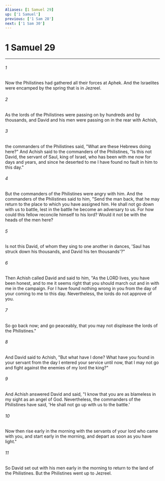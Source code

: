 ```yaml
---
Aliases: [1 Samuel 29]
up: ['1 Samuel']
previous: ['1 Sam 28']
next: ['1 Sam 30']
---
```

# 1 Samuel 29
***



###### 1 
Now the Philistines had gathered all their forces at Aphek. And the Israelites were encamped by the spring that is in Jezreel. 

###### 2 
As the lords of the Philistines were passing on by hundreds and by thousands, and David and his men were passing on in the rear with Achish, 

###### 3 
the commanders of the Philistines said, "What are these Hebrews doing here?" And Achish said to the commanders of the Philistines, "Is this not David, the servant of Saul, king of Israel, who has been with me now for days and years, and since he deserted to me I have found no fault in him to this day." 

###### 4 
But the commanders of the Philistines were angry with him. And the commanders of the Philistines said to him, "Send the man back, that he may return to the place to which you have assigned him. He shall not go down with us to battle, lest in the battle he become an adversary to us. For how could this fellow reconcile himself to his lord? Would it not be with the heads of the men here? 

###### 5 
Is not this David, of whom they sing to one another in dances, 'Saul has struck down his thousands, and David his ten thousands'?" 

###### 6 
Then Achish called David and said to him, "As the LORD lives, you have been honest, and to me it seems right that you should march out and in with me in the campaign. For I have found nothing wrong in you from the day of your coming to me to this day. Nevertheless, the lords do not approve of you. 

###### 7 
So go back now; and go peaceably, that you may not displease the lords of the Philistines." 

###### 8 
And David said to Achish, "But what have I done? What have you found in your servant from the day I entered your service until now, that I may not go and fight against the enemies of my lord the king?" 

###### 9 
And Achish answered David and said, "I know that you are as blameless in my sight as an angel of God. Nevertheless, the commanders of the Philistines have said, 'He shall not go up with us to the battle.' 

###### 10 
Now then rise early in the morning with the servants of your lord who came with you, and start early in the morning, and depart as soon as you have light." 

###### 11 
So David set out with his men early in the morning to return to the land of the Philistines. But the Philistines went up to Jezreel.
